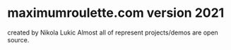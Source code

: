 # maximumroulette.com version 2021

created by Nikola Lukic
Almost all of represent projects/demos are open source.



